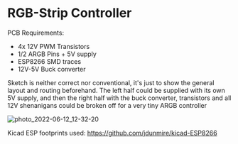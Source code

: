 # RGB-Strip Controller

PCB Requirements:
* 4x 12V PWM Transistors
* 1/2 ARGB Pins + 5V supply
* ESP8266 SMD traces 
* 12V-5V Buck converter 



Sketch is neither correct nor conventional, it's just to show the general layout and routing beforehand.
The left half could be supplied with its own 5V supply, and then the right half with the buck converter, transistors and all 12V shenanigans could be broken off for a very tiny ARGB controller

![photo_2022-06-12_12-32-20](https://user-images.githubusercontent.com/64223238/173229160-ac01e07d-10fc-4148-83ef-41045355bf88.jpg)



Kicad ESP footprints used:  https://github.com/jdunmire/kicad-ESP8266




